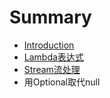 # Summary

* [Introduction](README.md)
* [Lambda表达式](lambdabiao-da-shi.md)
* [Stream流处理](streamliu-chu-li.md)
* 用Optional取代null




